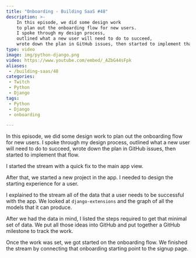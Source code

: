 ```yaml
---
title: "Onboarding - Building SaaS #48"
description: >-
    In this episode, we did some design work
    to plan out the onboarding flow for new users.
    I spoke through my design process,
    outlined what a new user will need to do to succeed,
    wrote down the plan in GitHub issues, then started to implement that flow.
type: video
image: img/python-django.png
video: https://www.youtube.com/embed/_AZbG44sFpk
aliases:
 - /building-saas/48
categories:
 - Twitch
 - Python
 - Django
tags:
 - Python
 - Django
 - onboarding

---
```


In this episode, we did some design work
to plan out the onboarding flow for new users.
I spoke through my design process,
outlined what a new user will need to do to succeed,
wrote down the plan in GitHub issues, then started to implement that flow.

I started the stream
with a quick fix
to the main app view.

After that,
we started a new project
in the app.
I needed to design the starting experience
for a user.

I explained to the stream all
of the data that a user needs
to be successful
with the app.
We looked at `django-extensions`
and the graph of all the models
that it can produce.

After we had the data in mind,
I listed the steps required
to get that minimal set of data.
We put all those ideas
into GitHub
and put together a GitHub milestone
to track the work.

Once the work was set,
we got started
on the onboarding flow.
We finished the stream
by connecting that onboarding starting point
to the signup page.
